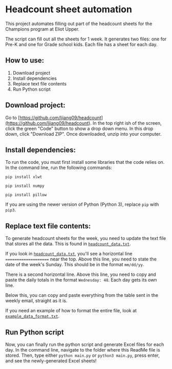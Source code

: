# Headcount sheet automation

This project automates filling out part of the headcount sheets for the Champions program at Eliot Upper.

The script can fill out all the sheets for 1 week. It generates two files: one for Pre-K and one for Grade school kids. Each file has a sheet for each day.

## How to use:

1. Download project
2. Install dependencies
3. Replace text file contents
4. Run Python script


## Download project:

Go to [https://github.com/ljiang09/headcount](https://github.com/ljiang09/headcount). In the top right ish of the screen, click the green "Code" button to show a drop down menu. In this drop down, click "Download ZIP". Once downloaded, unzip into your computer.


## Install dependencies:

To run the code, you must first install some libraries that the code relies on. In the command line, run the following commands:

`pip install xlwt`

`pip install numpy`

`pip install pillow`

If you are using the newer version of Python (Python 3), replace `pip` with `pip3`.


## Replace text file contents:

To generate headcount sheets for the week, you need to update the text file that stores all the data. This is found in [`headcount_data.txt`](https://github.com/ljiang09/headcount/blob/main/headcount_data.txt).

If you look in [`headcount_data.txt`](https://github.com/ljiang09/headcount/blob/main/headcount_data.txt), you'll see a horizontal line `===================` near the top. Above this line, you need to state the date of the week's Sunday. This should be in the format `mm/dd/yy`.

There is a second horizontal line. Above this line, you need to copy and paste the daily totals in the format `Wednesday: 48`. Each day gets its own line.

Below this, you can copy and paste everything from the table sent in the weekly email, straight as it is.

If you need an example of how to format the entire file, look at [`example_data_format.txt`](https://github.com/ljiang09/example_data_format.txt).


## Run Python script

Now, you can finally run the python script and generate Excel files for each day. In the command line, navigate to the folder where this ReadMe file is stored. Then, type either `python main.py` or `python3 main.py`, press enter, and see the newly-generated Excel sheets!

